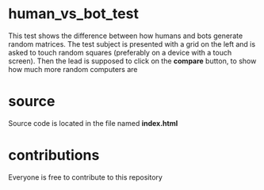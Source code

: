 # human_vs_bot_test

This test shows the difference between how humans and bots generate random matrices. The test subject is presented with a grid on the left and is asked to touch random squares (preferably on a device with a touch screen). Then the lead is supposed to click on the **compare** button, to show how much more random computers are

# source

Source code is located in the file named **index.html**

# contributions

Everyone is free to contribute to this repository